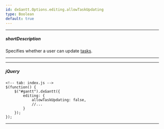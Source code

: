 ```yaml
---
id: dxGantt.Options.editing.allowTaskUpdating
type: Boolean
default: true
---
```

---
##### shortDescription
Specifies whether a user can update [tasks](/api-reference/10%20UI%20Components/dxGantt/1%20Configuration/tasks '{basewidgetpath}/Configuration/#tasks').

---
---
##### jQuery

    <!-- tab: index.js -->
    $(function() {
        $("#gantt").dxGantt({
            editing: {
                allowTaskUpdating: false, 
                //...
            }
        });
    }); 

---
